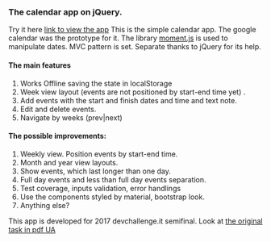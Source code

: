 ### The calendar app on jQuery. 
Try it here [link to view the app](https://vitalikplus.github.io/calendar-devchallenge/ "calendar for devchallenge.it app")
This is the simple calendar app. The google calendar was the prototype for it. 
The library [moment.js](https://momentjs.com/ "moment.js library") is used to manipulate dates. 
MVC pattern is set. 
Separate thanks to jQuery for its help.  

#### The main features 
1. Works Offline saving the state in localStorage
2. Week view layout (events are not positioned by start-end time yet) .
3. Add events with the start and finish dates and time and text note.
4. Edit and delete events. 
5. Navigate by weeks (prev|next)  

#### The possible improvements: 
1. Weekly view. Position events by start-end time.  
2. Month and year view layouts. 
3. Show events, which last longer than one day.
4. Full day events and less than full day events separation.  
5. Test coverage, inputs validation, error handlings 
6. Use the components styled by material, bootstrap look.
7. Anything else? 

This app is developed for 2017 devchallenge.it semifinal. Look at [the original task in pdf UA](https://github.com/vitalikplus/calendar-devchallenge/blob/gh-pages/devchallenge-task-description-FE-JS-semifinal.pdf "task description")
